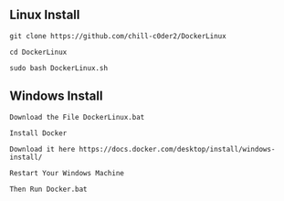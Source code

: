 ## Linux Install


`git clone https://github.com/chill-c0der2/DockerLinux`


`cd DockerLinux`


`sudo bash DockerLinux.sh`



## Windows Install


`Download the File DockerLinux.bat`


`Install Docker`


`Download it here https://docs.docker.com/desktop/install/windows-install/`


`Restart Your Windows Machine`


`Then Run Docker.bat`
